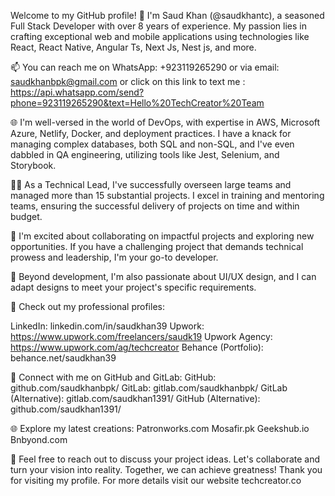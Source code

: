 Welcome to my GitHub profile! 👋 I'm Saud Khan (@saudkhantc), a seasoned Full Stack Developer with over 8 years of experience. My passion lies in crafting exceptional web and mobile applications using technologies like React, React Native, Angular Ts, Next Js, Nest js, and more.

📫 You can reach me on WhatsApp: +923119265290 or via email: saudkhanbpk@gmail.com or click on this link to text me : https://api.whatsapp.com/send?phone=923119265290&text=Hello%20TechCreator%20Team

🌐 I'm well-versed in the world of DevOps, with expertise in AWS, Microsoft Azure, Netlify, Docker, and deployment practices. I have a knack for managing complex databases, both SQL and non-SQL, and I've even dabbled in QA engineering, utilizing tools like Jest, Selenium, and Storybook.

👨‍💼 As a Technical Lead, I've successfully overseen large teams and managed more than 15 substantial projects. I excel in training and mentoring teams, ensuring the successful delivery of projects on time and within budget.

🚀 I'm excited about collaborating on impactful projects and exploring new opportunities. If you have a challenging project that demands technical prowess and leadership, I'm your go-to developer.

🎨 Beyond development, I'm also passionate about UI/UX design, and I can adapt designs to meet your project's specific requirements.

💼 Check out my professional profiles:

LinkedIn: linkedin.com/in/saudkhan39
Upwork: https://www.upwork.com/freelancers/saudk19
Upwork Agency: https://www.upwork.com/ag/techcreator 
Behance (Portfolio): behance.net/saudkhan39

🔗 Connect with me on GitHub and GitLab: 
GitHub: github.com/saudkhanbpk/
GitLab: gitlab.com/saudkhanbpk/
GitLab (Alternative): gitlab.com/saudkhan1391/
GitHub (Alternative): github.com/saudkhan1391/

🌐 Explore my latest creations:
Patronworks.com
Mosafir.pk 
Geekshub.io
Bnbyond.com

💬 Feel free to reach out to discuss your project ideas. Let's collaborate and turn your vision into reality. Together, we can achieve greatness! Thank you for visiting my profile. For more details visit our website techcreator.co
